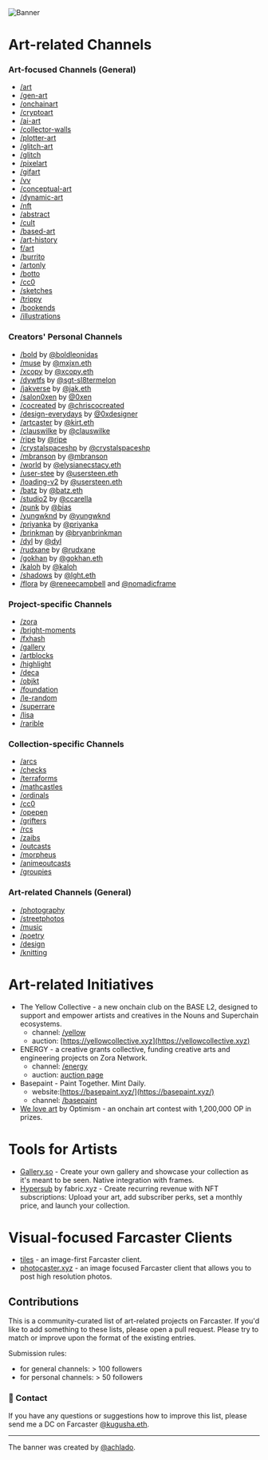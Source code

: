 <img alt="Banner" src="https://github.com/kugusha/art-farcaster/blob/main/banner.jpg?raw=true"> 

# Art-related Channels 
### Art-focused Channels (General)
- [/art](https://warpcast.com/~/channel/art)
- [/gen-art](https://warpcast.com/~/channel/gen-art)
- [/onchainart](https://warpcast.com/~/channel/onchainart)
- [/cryptoart](https://warpcast.com/~/channel/cryptoart)
- [/ai-art](https://warpcast.com/~/channel/ai-art)
- [/collector-walls](https://warpcast.com/~/channel/collector-walls)
- [/plotter-art](https://warpcast.com/~/channel/plotter-art)
- [/glitch-art](https://warpcast.com/~/channel/glitch-art)
- [/glitch](https://warpcast.com/~/channel/glitch)
- [/pixelart](https://warpcast.com/~/channel/pixelart)
- [/gifart](https://warpcast.com/~/channel/gifart)
- [/vv](https://warpcast.com/~/channel/vv)
- [/conceptual-art](https://warpcast.com/~/channel/conceptualart)
- [/dynamic-art](https://warpcast.com/~/channel/dynamic-art)
- [/nft](https://warpcast.com/~/channel/nft)
- [/abstract](https://warpcast.com/~/channel/abstract)
- [/cult](https://warpcast.com/~/channel/cult)
- [/based-art](https://warpcast.com/~/channel/based-art)
- [/art-history](https://warpcast.com/~/channel/arthistory)
- [f/art](https://warpcast.com/~/channel/fart)
- [/burrito](https://warpcast.com/~/channel/burrito)
- [/artonly](https://warpcast.com/~/channel/artonly)
- [/botto](https://warpcast.com/~/channel/botto)
- [/cc0](https://warpcast.com/~/channel/cc0)
- [/sketches](https://warpcast.com/~/channel/sketches)
- [/trippy](https://warpcast.com/~/channel/trippy)
- [/bookends](https://warpcast.com/~/channel/bookends)
- [/illustrations](https://warpcast.com/~/channel/illustrations)


### Creators' Personal Channels
- [/bold](https://warpcast.com/~/channel/bold) by [@boldleonidas](https://warpcast.com/boldleonidas)
- [/muse](https://warpcast.com/~/channel/muse) by [@mxjxn.eth](https://warpcast.com/mxjxn.eth)
- [/xcopy](https://warpcast.com/~/channel/xcopy) by [@xcopy.eth](https://warpcast.com/xcopy.eth)
- [/dywtfs](https://warpcast.com/~/channel/dywtfs) by [@sgt-sl8termelon](https://warpcast.com/sgt-sl8termelon)
- [/jakverse](https://warpcast.com/~/channel/jakverse) by [@jak.eth](https://warpcast.com/jak.eth)
- [/salon0xen](https://warpcast.com/~/channel/salon0xen) by [@0xen](https://warpcast.com/0xen)
- [/cocreated](/cocreated) by [@chriscocreated](https://warpcast.com/chriscocreated)
- [/design-everydays](https://warpcast.com/~/channel/design-everydays) by [@0xdesigner](https://warpcast.com/0xdesigner)
- [/artcaster](https://warpcast.com/~/channel/artcaster) by [@kirt.eth](https://warpcast.com/myjpeg)
- [/clauswilke](https://warpcast.com/~/channel/clauswilke) by [@clauswilke](https://warpcast.com/clauswilke)
- [/ripe](https://warpcast.com/~/channel/ripe) by [@ripe](https://warpcast.com/ripe)
- [/crystalspaceshp](https://warpcast.com/~/channel/crystalspaceshp) by [@crystalspaceshp](https://warpcast.com/crystalspaceshp)
- [/mbranson](https://warpcast.com/~/channel/mbranson) by [@mbranson](https://warpcast.com/mbranson)
- [/world](https://warpcast.com/~/channel/world) by [@elysianecstacy.eth](https://warpcast.com/elysianecstacy.eth)
- [/user-stee](https://warpcast.com/~/channel/user-steen) by [@usersteen.eth](https://warpcast.com/usersteen.eth)
- [/loading-v2](https://warpcast.com/~/channel/loading-v2) by [@usersteen.eth](https://warpcast.com/usersteen.eth)
- [/batz](https://warpcast.com/~/channel/batz) by [@batz.eth](https://warpcast.com/batz.eth)
- [/studio2](https://warpcast.com/~/channel/studio2) by [@ccarella](https://warpcast.com/ccarella.eth)
- [/punk](https://warpcast.com/~/channel/punk) by [@bias](https://warpcast.com/bias)
- [/yungwknd](https://warpcast.com/~/channel/yungwknd) by [@yungwknd](https://warpcast.com/yungwknd)
- [/priyanka](https://warpcast.com/~/channel/priyanka) by [@priyanka](https://warpcast.com/priyanka)
- [/brinkman](https://warpcast.com/~/channel/brinkman) by [@bryanbrinkman](https://warpcast.com/bryanbrinkman)
- [/dyl](https://warpcast.com/~/channel/dyl) by [@dyl](https://warpcast.com/dyl)
- [/rudxane](https://warpcast.com/~/channel/rudxane) by [@rudxane](https://warpcast.com/rudxane)
- [/gokhan](https://warpcast.com/~/channel/gokhan) by [@gokhan.eth](https://warpcast.com/gokhan.eth)
- [/kaloh](https://warpcast.com/~/channel/kaloh) by [@kaloh](https://warpcast.com/kaloh)
- [/shadows](https://warpcast.com/~/channel/shadows) by [@lght.eth](https://warpcast.com/lght.eth)
- [/flora](https://warpcast.com/~/channel/flora) by [@reneecampbell](https://warpcast.com/reneecampbell) and [@nomadicframe](https://warpcast.com/nomadicframe)


### Project-specific Channels
- [/zora](https://warpcast.com/~/channel/zora)
- [/bright-moments](https://warpcast.com/~/channel/bright-moments)
- [/fxhash](https://warpcast.com/~/channel/fxhash)
- [/gallery](https://warpcast.com/~/channel/gallery)
- [/artblocks](https://warpcast.com/~/channel/artblocks)
- [/highlight](https://warpcast.com/~/channel/highlight)
- [/deca](https://warpcast.com/~/channel/deca)
- [/objkt](https://warpcast.com/~/channel/objkt)
- [/foundation](https://warpcast.com/~/channel/foundation)
- [/le-random](https://warpcast.com/~/channel/le-random)
- [/superrare](https://warpcast.com/~/channel/superrare)
- [/lisa](https://warpcast.com/~/channel/lisa)
- [/rarible](https://warpcast.com/~/channel/rarible)


### Collection-specific Channels
- [/arcs](https://warpcast.com/~/channel/arcs)
- [/checks](https://warpcast.com/~/channel/checks)
- [/terraforms](https://warpcast.com/~/channel/terraforms)
- [/mathcastles](https://warpcast.com/~/channel/mathcastles)
- [/ordinals](https://warpcast.com/~/channel/ordinals)
- [/cc0](https://warpcast.com/~/channel/cc0)
- [/opepen](https://warpcast.com/~/channel/opepen)
- [/grifters](https://warpcast.com/~/channel/grifters)
- [/rcs](https://warpcast.com/~/channel/rcs)
- [/zaibs](https://warpcast.com/~/channel/zaibs)
- [/outcasts](https://warpcast.com/~/channel/outcasts)
- [/morpheus](https://warpcast.com/~/channel/morpheus)
- [/animeoutcasts](https://warpcast.com/~/channel/animeoutcasts)
- [/groupies](https://warpcast.com/~/channel/groupies)


### Art-related Channels (General) 
- [/photography](https://warpcast.com/~/channel/photography)
- [/streetphotos](https://warpcast.com/~/channel/streetphotos)
- [/music](https://warpcast.com/~/channel/music)
- [/poetry](https://warpcast.com/~/channel/poetry)
- [/design](https://warpcast.com/~/channel/design)
- [/knitting](https://warpcast.com/~/channel/knitting)


# Art-related Initiatives 
- The Yellow Collective - a new onchain club on the BASE L2, designed to support and empower artists and creatives in the Nouns and Superchain ecosystems.
  - channel: [/yellow](https://warpcast.com/~/channel/yellow)
  - auction: [https://yellowcollective.xyz](https://yellowcollective.xyz)   
- ENERGY - a creative grants collective, funding creative arts and engineering projects on Zora Network.
  - channel: [/energy](https://warpcast.com/~/channel/energy)
  - auction: [auction page](https://nouns.build/dao/zora/0x32297b7416294b1acf404b6148a3c58107ba8afd/76)
- Basepaint - Paint Together. Mint Daily.
  - website:[https://basepaint.xyz/](https://basepaint.xyz/)
  - channel: [/basepaint](https://warpcast.com/~/channel/basepaint) 
- [We love art](https://welovetheart.optimism.io/) by Optimism - an onchain art contest with 1,200,000 OP in prizes. 


# Tools for Artists 
- [Gallery.so](https://gallery.so/home) - Create your own gallery and showcase your collection as it's meant to be seen. Native integration with frames.
- [Hypersub](https://hypersub.withfabric.xyz/) by fabric.xyz - Create recurring revenue with NFT subscriptions: Upload your art, add subscriber perks, set a monthly price, and launch your collection.


# Visual-focused Farcaster Clients 
- [tiles](https://www.v0.tiles.cool/channels/art) - an image-first Farcaster client.
- [photocaster.xyz](https://www.photocaster.xyz/) - an image focused Farcaster client that allows you to post high resolution photos.


## Contributions
This is a community-curated list of art-related projects on Farcaster. If you'd like to add something to these lists, please open a pull request. Please try to match or improve upon the format of the existing entries.

Submission rules:
- for general channels: > 100 followers
- for personal channels: > 50 followers


### 💌 Contact 
If you have any questions or suggestions how to improve this list, please send me a DC on Farcaster [@kugusha.eth](https://warpcast.com/kugusha.eth). 

---
The banner was created by [@achlado](https://warpcast.com/achlado).

